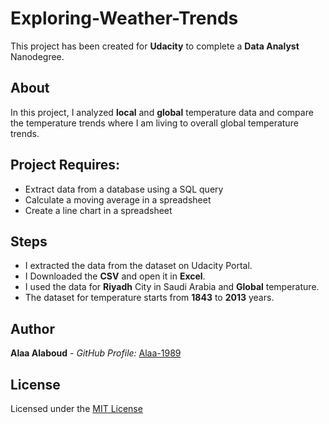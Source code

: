# Exploring-Weather-Trends

This project has been created for **Udacity** to complete a **Data Analyst** Nanodegree.

## About
In this project, I analyzed **local** and **global** temperature data and compare the temperature trends where I am living to overall global temperature trends.

## Project Requires:
- Extract data from a database using a SQL query
- Calculate a moving average in a spreadsheet
- Create a line chart in a spreadsheet

## Steps
- I extracted the data from the dataset on Udacity Portal. 
-  I Downloaded the **CSV** and open it in **Excel**.
-  I used the data for **Riyadh** City in Saudi Arabia and **Global** temperature. 
- The dataset for temperature starts from **1843** to **2013** years.

## Author
**Alaa Alaboud** - _GitHub Profile:_ [Alaa-1989](https://github.com/Alaa-1989)

## License
Licensed under the [MIT License](LICENSE)
